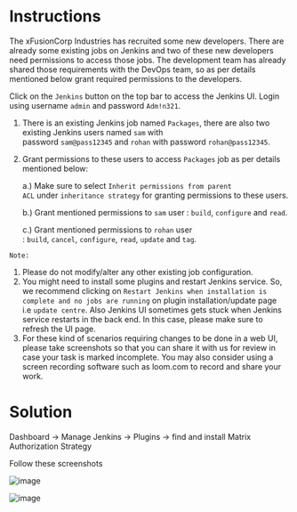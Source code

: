 # Instructions

The xFusionCorp Industries has recruited some new developers. There are already some existing jobs on Jenkins and two of these new developers need permissions to access those jobs. The development team has already shared those requirements with the DevOps team, so as per details mentioned below grant required permissions to the developers.

Click on the `Jenkins` button on the top bar to access the Jenkins UI. Login using username `admin` and password `Adm!n321`.

1. There is an existing Jenkins job named `Packages`, there are also two existing Jenkins users named `sam` with password `sam@pass12345` and `rohan` with password `rohan@pass12345`.
2. Grant permissions to these users to access `Packages` job as per details mentioned below:
    
    a.) Make sure to select `Inherit permissions from parent ACL` under `inheritance strategy` for granting permissions to these users.
    
    b.) Grant mentioned permissions to `sam` user : `build`, `configure` and `read`.
    
    c.) Grant mentioned permissions to `rohan` user : `build`, `cancel`, `configure`, `read`, `update` and `tag`.
    

`Note:`

1. Please do not modify/alter any other existing job configuration.
2. You might need to install some plugins and restart Jenkins service. So, we recommend clicking on `Restart Jenkins when installation is complete and no jobs are running` on plugin installation/update page i.e `update centre`. Also Jenkins UI sometimes gets stuck when Jenkins service restarts in the back end. In this case, please make sure to refresh the UI page.
3. For these kind of scenarios requiring changes to be done in a web UI, please take screenshots so that you can share it with us for review in case your task is marked incomplete. You may also consider using a screen recording software such as loom.com to record and share your work.

# Solution

Dashboard → Manage Jenkins → Plugins → find and install Matrix Authorization Strategy

Follow these screenshots

![image](https://github.com/janaom/KodeKloud-Engineer-2.0/assets/83917694/cb09857b-723c-4b20-968a-fa98c74ea276)

![image](https://github.com/janaom/KodeKloud-Engineer-2.0/assets/83917694/f90261f5-6390-45fa-8e0d-15b8e3451717)

